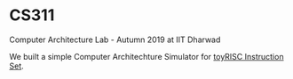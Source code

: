 # CS311
Computer Architecture Lab - Autumn 2019 at IIT Dharwad

We built a simple Computer Architechture Simulator for [toyRISC Instruction Set](isa_specification.pdf).
